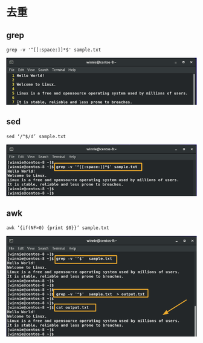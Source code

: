 # 去重

## grep 

```shell
grep -v '^[[:space:]]*$' sample.txt
```
![](../assets/img/remove_blank_lines-20220318150247.png)

## sed 

```shell
sed ‘/^$/d’ sample.txt
```
![](../assets/img/remove_blank_lines-20220318150254.png)

## awk

```shell
awk ‘{if(NF>0) {print $0}}’ sample.txt
```
![](../assets/img/remove_blank_lines-20220318150301.png)